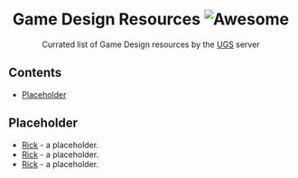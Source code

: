 <div align="center">

# Game Design Resources ![Awesome](https://awesome.re/badge.svg)


Currated list of Game Design resources by the [UGS](https://discord.gg/m7YdX3nbRt) server

</div>


## Contents

- [Placeholder](#placeholder)

<!-- CONTENT -->

## Placeholder
- [Rick](https://www.youtube.com/watch?v=dQw4w9WgXcQ) - a placeholder.
- [Rick](https://www.youtube.com/watch?v=dQw4w9WgXcQ) - a placeholder.
- [Rick](https://www.youtube.com/watch?v=dQw4w9WgXcQ) - a placeholder.
